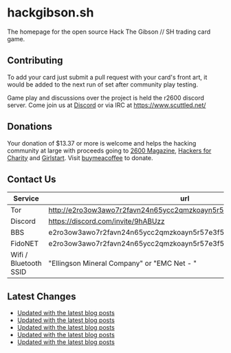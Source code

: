 # hackgibson.sh
The homepage for the open source Hack The Gibson // SH trading card game.


## Contributing

To add your card just submit a pull request with your card's front art, it would be added to the next run of set after community play testing.

Game play and discussions over the project is held the r2600 discord server. Come join us at [Discord](https://discord.com/invite/9hABUzz) or via IRC at https://www.scuttled.net/


## Donations

Your donation of $13.37 or more is welcome and helps the hacking community at large with proceeds going to [2600 Magazine](https://2600.com/), [Hackers for Charity](https://hackersforcharity.org) and [Girlstart](https://girlstart.org).  Visit [buymeacoffee](https://www.buymeacoffee.com/hackgibson.sh) to donate.


## Contact Us

Service | url
-|-
Tor | http://e2ro3ow3awo7r2favn24n65ycc2qmzkoayn5r57e3f56nvjwdcgg32ad.onion
Discord | https://discord.com/invite/9hABUzz
BBS | e2ro3ow3awo7r2favn24n65ycc2qmzkoayn5r57e3f56nvjwdcgg32ad.onion:23
FidoNET | e2ro3ow3awo7r2favn24n65ycc2qmzkoayn5r57e3f56nvjwdcgg32ad.onion:24554
Wifi / Bluetooth SSID | "Ellingson Mineral Company" or "EMC Net - <fidonet address>"

## Latest Changes
<!-- BLOG-POST-LIST:START -->
- [Updated with the latest blog posts](https://github.com/DFW2600/hackgibson.sh/commit/20ed78f4047d8c2b588d654de069a8e6f2a266a8)
- [Updated with the latest blog posts](https://github.com/DFW2600/hackgibson.sh/commit/16b28223d0ef7faf6b82f9e2f0e39320c168a0d4)
- [Updated with the latest blog posts](https://github.com/DFW2600/hackgibson.sh/commit/cbeb384c54ced3b2198e9277a707df56f1836cb7)
- [Updated with the latest blog posts](https://github.com/DFW2600/hackgibson.sh/commit/0f79bda1d08b3d7be5bd42ea08f9eb8fc082e269)
- [Updated with the latest blog posts](https://github.com/DFW2600/hackgibson.sh/commit/a88f12f6c0359772e4b57d5c208dc53378052627)
<!-- BLOG-POST-LIST:END -->
